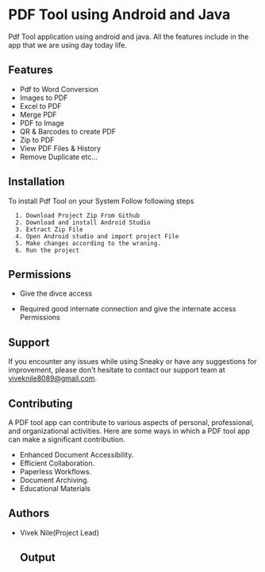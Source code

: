 
# PDF Tool using Android and Java

Pdf Tool application using android and java. All the features include in the app that we are using day today life. 


## Features

- Pdf to Word Conversion
- Images to PDF
- Excel to PDF
- Merge PDF
- PDF to Image
- QR & Barcodes to create PDF
- Zip to PDF
- View PDF Files & History
- Remove Duplicate etc...





## Installation

To install Pdf Tool on your System Follow following steps

      1. Download Project Zip From Github 
      2. Download and install Android Studio
      3. Extract Zip File
      4. Open Android studio and import project File
      5. Make changes according to the wraning.
      6. Run the project 
    
## Permissions

 - Give the divce access
    
- Required good internate connection and give the internate access
  Permissions
## Support

If you encounter any issues while using Sneaky or have any suggestions for improvement, please don't hesitate to contact our support team at viveknile8089@gmail.com.

## Contributing

A PDF tool app can contribute to various aspects of personal, professional, and organizational activities. Here are some ways in which a PDF tool app can make a significant contribution.

- Enhanced Document Accessibility.
- Efficient Collaboration.
- Paperless Workflows.
- Document Archiving.
- Educational Materials

## Authors

- Vivek Nile(Project Lead)

  ## Output

